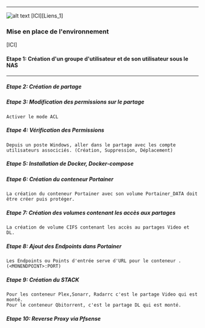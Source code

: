 ****
![alt text][LOGO]
[ICI][Liens_1]


### Mise en place de l'environnement ###
[ICI]

#### Etape 1: Création d'un groupe d'utilisateur et de son utilisateur sous le NAS ####

__________

##### Etape 2: Création de partage #####

##### Etape 3: Modification des permissions sur le partage  #####
````Activer le mode ACL````

##### Etape 4: Vérification des Permissions #####
````Depuis un poste Windows, aller dans le partage avec les compte utilisateurs associciés. (Création, Suppression, Déplacement)````

##### Etape 5: Installation de Docker, Docker-compose #####


##### Etape 6: Création du conteneur Portainer #####
````La création du conteneur Portainer avec son volume Portainer_DATA doit être créer puis protéger.````

##### Etape 7: Création des volumes contenant les accès aux partages  #####

````La création de volume CIFS contenant les accès au partages Video et DL.````

##### Etape 8: Ajout des Endpoints dans Portainer #####
````Les Endpoints ou Points d'entrée serve d'URL pour le conteneur . (<MONENDPOINT>:PORT)````

##### Etape 9: Création du STACK  #####
````
Pour les conteneur Plex,Sonarr, Radarrc c'est le partage Video qui est monté.
Pour le conteneur Qbitorrent, c'est le partage DL qui est monté.
````

##### Etape 10: Reverse Proxy via Pfsense  #####





[LOGO]: https://www.clipartmax.com/png/full/146-1469802_logo-logo-docker.png
[LINES_1]: #
